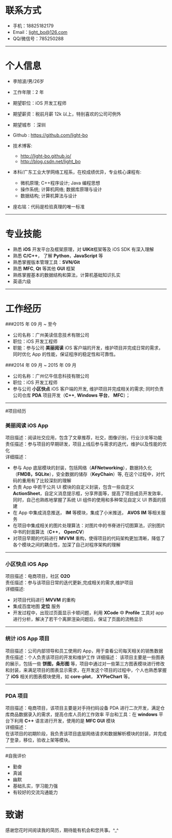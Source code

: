# 联系方式

- 手机：18825182179 
- Email：light_bo@126.com
- QQ/微信号：785250288

---

# 个人信息

 - 李旭波/男/26岁
 - 工作年限：2 年
 - 期望职位：iOS 开发工程师
 - 期望薪资：税前月薪 12k 以上，特别喜欢的公司可例外
 - 期望城市 ：深圳
 - Github : https://github.com/light-bo
 - 技术博客: 
   - http://light-bo.github.io/  
   - http://blog.csdn.net/light_bo 
 
 - 本科/广东工业大学网络工程系，在校成绩优异，专业核心课程有:
   - 微机原理; C++程序设计; Java 编程思想
   - 操作系统; 计算机网络; 数据库原理与设计
   - 数据结构; 计算机算法与设计  

 - 座右铭：代码是检验真理的唯一标准
   
---

# 专业技能

- 熟悉 **iOS** 开发平台及框架原理，对 **UIKit**框架等及 iOS SDK 有深入理解
- 熟悉 **C/C++**， 了解 **Python**，**JavaScript** 等
- 熟悉掌握版本管理工具：**SVN/Git**
- 熟悉 **MFC**, **Qt** 等其他 **GUI** 框架
- 熟练掌握基本的数据结构和算法，计算机基础知识扎实
- 英语六级 

---


# 工作经历
###2015 年 09 月 ~ 至今
- 公司名称：广州美读信息技术有限公司
- 职位：iOS 开发工程师
- 职能：参与公司 **美丽阅读** iOS 客户端的开发，维护项目并完成日常的需求，同时优化 App 的性能，保证程序的稳定性和可靠性。


###2014 年 09 月  ~  2015 年 09 月
- 公司名称：广州亿牛信息科技有限公司  
- 职位：iOS 开发工程师  
- 参与公司 **小区快点** iOS 客户端的开发, 维护项目并完成相关的需求; 同时负责公司仓库 **PDA** 项目开发（**C++**, **Windows 平台**， **MFC**）；

---

#项目经历
### 美丽阅读 iOS App
项目描述：阅读社交应用，包含了文章推荐，社交，图像识别，行业沙龙等功能  
责任描述：参与项目的早期研发，项目上线后参与需求的迭代，维护以及性能的优化  
详细描述：

- 参与 App 底层模块的封装，包括网络（**AFNetworking**），数据持久化（**FMDB，SQLite**），安全数据的储存（**KeyChain**）等, 在这个过程中，对代码的重用有了比较深刻的理解
- 负责 App 中若干公共 UI 模块的自定义封装，包含一些自定义 **ActionSheet**，自定义消息提示框，分享界面等，提高了项目成员开发效率，同时，自己也熟练地掌握了系统 UI 组件的使用和多种常见自定义 UI 界面的搭建
- 在 App 中集成消息推送， **IM** 等模块，集成了小米推送， **AVOS IM** 等相关服务
- 在项目中集成相关的图片处理算法：对图片中的书脊进行切图算法，识别图片中书的封面算法（**C++**， **OpenCV**）
- 对项目早期的代码进行 **MVVM** 重构，使得项目的代码架构更加清晰，降低了各个模块之间的耦合性，加深了自己对程序架构的理解

----
### 小区快点 iOS App  
项目描述：电商项目，社区 **O2O**  
责任描述：参与该项目日常的迭代更新,完成相关的需求,维护项目    
详细描述:

- 对项目代码进行 **MVVM** 的重构
- 集成百度地图 **定位** 服务
- 开发过程中，出现过页面显示卡顿问题，利用 **XCode** 中 **Profile** 工具对 app 进行分析，解决了若干个离屏渲染问题后，保证了页面的流畅显示


---
### 统计 iOS App 项目 
项目描述：公司内部领导和员工使用的 App，用于查看公司每天相关的销售数据  
责任描述：个人负责该项目的开发和维护工作 
详细描述：
该项目主要是一些图表的展示，包括一些 **饼图，条形图** 等，项目中通过对一些第三方图表模块进行修改和封装，来满足项目的图表显示需求，在开发这个项目的过程中，个人也熟悉掌握了 **iOS** 相关的图表模块使用，如 **core-plot**， **XYPieChart** 等。


---
### PDA 项目  
项目描述：电商项目，该项目主要是对手持扫码设备 PDA 进行二次开发，满足仓库商品数据录入的需求，提高仓库人员的工作效率
平台和工具：在 **windows** 平台下利用 **C++** 语言进行开发，使用的是 **MFC GUI** 模块  
详细描述：  
在该项目的初期阶段，我负责该项目底层网络请求和数据解析模块的封装，并完成了登录，移位，验收上架等模块。


---


#自我评价

- 勤奋
- 真诚
- 幽默 
- 基础扎实，学习能力强
- 有较好的交流沟通能力


# 致谢
感谢您花时间阅读我的简历，期待能有机会和您共事。^_^